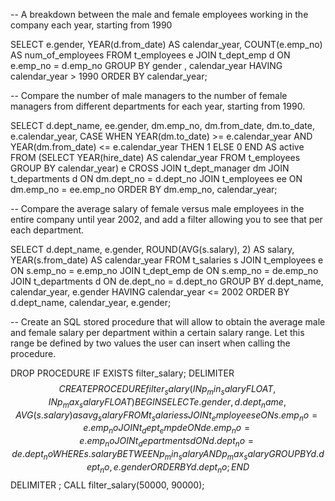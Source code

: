 -- A breakdown between the male and female employees working in the company each year, starting from 1990

SELECT 
    e.gender,
    YEAR(d.from_date) AS calendar_year,
    COUNT(e.emp_no) AS num_of_employees
FROM
    t_employees e
        JOIN
    t_dept_emp d ON e.emp_no = d.emp_no
GROUP BY gender , calendar_year
HAVING calendar_year > 1990
ORDER BY calendar_year;

-- Compare the number of male managers to the number of female managers from different departments for each year, starting from 1990.

SELECT 
    d.dept_name,
    ee.gender,
    dm.emp_no,
    dm.from_date,
    dm.to_date,
    e.calendar_year,
    CASE
        WHEN YEAR(dm.to_date) >= e.calendar_year AND YEAR(dm.from_date) <= e.calendar_year THEN 1
        ELSE 0
    END AS active
FROM
    (SELECT 
        YEAR(hire_date) AS calendar_year
    FROM
        t_employees
    GROUP BY calendar_year) e
        CROSS JOIN
    t_dept_manager dm
        JOIN
    t_departments d ON dm.dept_no = d.dept_no
        JOIN 
    t_employees ee ON dm.emp_no = ee.emp_no
ORDER BY dm.emp_no, calendar_year;

-- Compare the average salary of female versus male employees in the entire company until year 2002, and add a filter allowing you to see that per each department.

SELECT 
    d.dept_name, e.gender,
    ROUND(AVG(s.salary), 2) AS salary,
    YEAR(s.from_date) AS calendar_year
FROM
    t_salaries s
        JOIN
    t_employees e ON s.emp_no = e.emp_no
        JOIN
    t_dept_emp de ON s.emp_no = de.emp_no
        JOIN
    t_departments d ON de.dept_no = d.dept_no
GROUP BY d.dept_name, calendar_year, e.gender
HAVING calendar_year <= 2002
ORDER BY d.dept_name, calendar_year, e.gender;

-- Create an SQL stored procedure that will allow to obtain the average male and female salary per department within a certain salary range. Let this range be defined by two values the user can insert when calling the procedure.

DROP PROCEDURE IF EXISTS filter_salary;
DELIMITER $$
CREATE PROCEDURE filter_salary (IN p_min_salary FLOAT, IN p_max_salary FLOAT)
BEGIN
SELECT 
    e.gender, d.dept_name, AVG(s.salary) as avg_salary
FROM
    t_salaries s
        JOIN
    t_employees e ON s.emp_no = e.emp_no
        JOIN
    t_dept_emp de ON de.emp_no = e.emp_no
        JOIN
    t_departments d ON d.dept_no = de.dept_no
    WHERE s.salary BETWEEN p_min_salary AND p_max_salary
GROUP BY d.dept_no, e.gender
ORDER BY d.dept_no;
END$$
DELIMITER ;
CALL filter_salary(50000, 90000);
